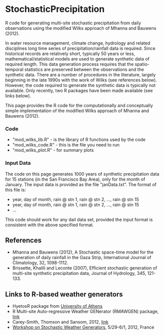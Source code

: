 StochasticPrecipitation
=======================

R code for generating multi-site stochastic precipitation from daily observations using the modified Wilks approach of Mhanna and Bauwens (2012).

In water resource management, climate change, hydrology and related disciplines long time series of precipitation/rainfall data is required. Since historical records are relatively short, typically 50 years or less, mathematical/statistical models are used to generate synthetic data of required length. This data generation process requires that the spatio-temporal statistics are preserved between the observations and the synthetic data. There are a number of procedures in the literature, largely beginning in the late 1990s with the work of Wilks (see references below). However, the code required to generate the synthetic data is typically not available. Only recently, two R packages have been made available (see links below).

This page provides the R code for the computationally and conceptually simple implementation of the modified Wilks approach of Mhanna and Bauwens (2012).

### Code
* "mod_wilks_lib.R" - is the library of R functions used by the code
* "mod_wilks_code.R" - this is the file you need to run
* "mod_wilks_plot.R" - for summary plots

### Input Data
The code on this page generates 1000 years of synthetic precipitation data for 15 stations (in the San Francisco Bay Area), only for the month of January. The input data is provided as the file "janData.txt". The format of this file is:
* year, day of month, rain @ stn 1, rain @ stn 2, ..., rain @ stn 15
* year, day of month, rain @ stn 1, rain @ stn 2, ..., rain @ stn 15
* ...

This code should work for any dail data set, provided the input format is consistent with the above specified format.


References
------------
* Mhanna and Bauwens (2012), A Stochastic space-time model for the generation of daily rainfall in the Gaza Strip, International Journal of Climatology, 32, 1098-1112.
* Brissette, Khalili and Leconte (2007), Efficient stochastic generation of multi-site synthetic precipitation data, Journal of Hydrology, 345, 121-133.

Links to R-based weather generators
------------
* HyetosR package from [University of Athens](http://itia.ntua.gr/en/docinfo/1200/)
* R Multi-site Auto-regressive Weather GENerator (RMAWGEN) package, [link](http://cran.r-project.org/web/packages/RMAWGEN/)
* Carey-Smith, Thomson and Sansom, 2012, [link](http://pagesperso.univ-brest.fr/~ailliot/roscoff/Carey.pdf)
* [Workshop on Stochastic Weather Generators](http://pagesperso.univ-brest.fr/~ailliot/SWGEN_workshop.html), 5/29-6/1, 2012, France

